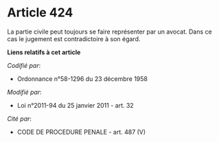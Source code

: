 # Article 424

La partie civile peut toujours se faire représenter par un avocat. Dans ce cas le jugement est contradictoire à son égard.

**Liens relatifs à cet article**

_Codifié par_:

  - Ordonnance n°58-1296 du 23 décembre 1958

_Modifié par_:

  - Loi n°2011-94 du 25 janvier 2011 - art. 32

_Cité par_:

  - CODE DE PROCEDURE PENALE - art. 487 (V)
